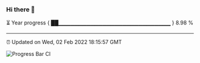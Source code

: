 ### Hi there 👋

⏳ Year progress { ██▁▁▁▁▁▁▁▁▁▁▁▁▁▁▁▁▁▁▁▁▁▁▁▁▁▁▁▁ } 8.98 %

---

⏰ Updated on Wed, 02 Feb 2022 18:15:57 GMT

![Progress Bar CI](https://github.com/liununu/liununu/workflows/Progress%20Bar%20CI/badge.svg)
